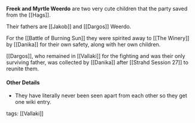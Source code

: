 **Freek and Myrtle Weerdo** are two very cute children that the party saved from the [[Hags]].

Their fathers are [[Jakob]] and [[Dargos]] Weerdo.

For the [[Battle of Burning Sun]] they were spirited away to [[The Winery]] by [[Danika]] for their own safety, along with her own children.

[[Dargos]], who remained in [[Vallaki]] for the fighting and was their only surviving father, was collected by [[Danika]] after [[Strahd Session 27]] to reunite them.

#### Other Details
- They have literally never been seen apart from each other so they get one wiki entry.



tags: [[Vallaki]]